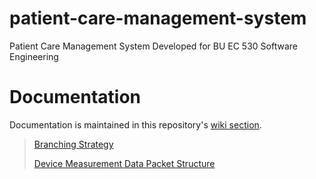 # patient-care-management-system
Patient Care Management System Developed for BU EC 530 Software Engineering

# Documentation
Documentation is maintained in this repository's [wiki section](https://github.com/sgomez14/patient-care-management-system/wiki).

> [Branching Strategy](https://github.com/sgomez14/patient-care-management-system/wiki/Branching-Strategy) 
>
> [Device Measurement Data Packet Structure](https://github.com/sgomez14/patient-care-management-system/wiki/Device-Measurement-Data-Packet)
